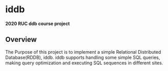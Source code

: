 # iddb
**2020 RUC ddb course project**
## Overview
The Purpose of this project is to implement a simple Relational Distributed Database(RDDB), iddb. iddb supports handling some simple SQL queries, making query optimization and executing SQL sequences in different sites.


